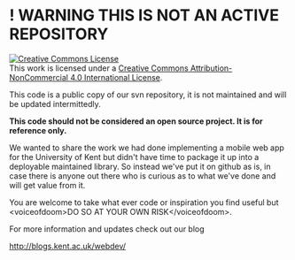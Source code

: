 # ! WARNING THIS IS NOT AN ACTIVE REPOSITORY
<a rel="license" href="http://creativecommons.org/licenses/by-nc/4.0/"><img alt="Creative Commons License" style="border-width:0" src="https://i.creativecommons.org/l/by-nc/4.0/88x31.png" /></a><br />This work is licensed under a <a rel="license" href="http://creativecommons.org/licenses/by-nc/4.0/">Creative Commons Attribution-NonCommercial 4.0 International License</a>.

This code is a public copy of our svn repository, it is not maintained and will be updated intermittedly.

**This code should not be considered an open source project. It is for reference only.**

We wanted to share the work we had done implementing a mobile web app for the University of Kent but didn't have time to package it up into a deployable maintained library. So instead we've put it on github as is, in case there is anyone out there who is curious as to what we've done and will get value from it. 

You are welcome to take what ever code or inspiration you find useful but &lt;voiceofdoom&gt;DO SO AT YOUR OWN RISK&lt;/voiceofdoom&gt;.

For more information and updates check out our blog

http://blogs.kent.ac.uk/webdev/

